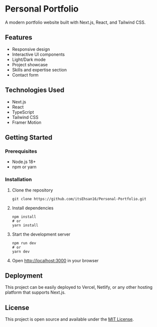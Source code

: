# Personal Portfolio

A modern portfolio website built with Next.js, React, and Tailwind CSS.

## Features

- Responsive design
- Interactive UI components
- Light/Dark mode
- Project showcase
- Skills and expertise section
- Contact form

## Technologies Used

- Next.js
- React
- TypeScript
- Tailwind CSS
- Framer Motion

## Getting Started

### Prerequisites

- Node.js 18+ 
- npm or yarn

### Installation

1. Clone the repository
   ```
   git clone https://github.com/itsEhsan16/Personal-Portfolio.git
   ```

2. Install dependencies
   ```
   npm install
   # or
   yarn install
   ```

3. Start the development server
   ```
   npm run dev
   # or
   yarn dev
   ```

4. Open [http://localhost:3000](http://localhost:3000) in your browser

## Deployment

This project can be easily deployed to Vercel, Netlify, or any other hosting platform that supports Next.js.

## License

This project is open source and available under the [MIT License](LICENSE).
